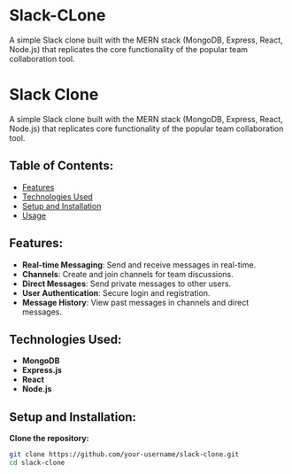 # Slack-CLone
A simple Slack clone built with the MERN stack (MongoDB, Express, React, Node.js) that replicates the core functionality of the popular team collaboration tool. 

# **Slack Clone**

A simple Slack clone built with the MERN stack (MongoDB, Express, React, Node.js) that replicates core functionality of the popular team collaboration tool.

## **Table of Contents:**
- [Features](#features)
- [Technologies Used](#technologies-used)
- [Setup and Installation](#setup-and-installation)
- [Usage](#usage)

## **Features:**
- **Real-time Messaging**: Send and receive messages in real-time.
- **Channels**: Create and join channels for team discussions.
- **Direct Messages**: Send private messages to other users.
- **User Authentication**: Secure login and registration.
- **Message History**: View past messages in channels and direct messages.

## **Technologies Used:**
- **MongoDB**
- **Express.js**
- **React**
- **Node.js**

## **Setup and Installation:**

**Clone the repository:**
```bash
git clone https://github.com/your-username/slack-clone.git
cd slack-clone

